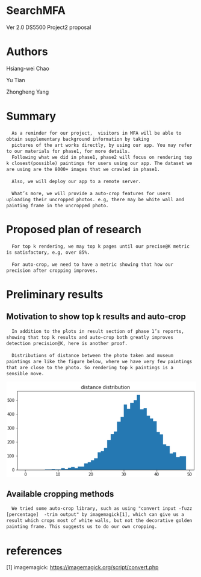 # SearchMFA
Ver 2.0
DS5500 Project2 proposal


# Authors
Hsiang-wei Chao

Yu Tian

Zhongheng Yang

# 	Summary

      As a reminder for our project,  visitors in MFA will be able to obtain supplementary background information by taking 
      pictures of the art works directly, by using our app. You may refer to our materials for phase1, for more details.
      Following what we did in phase1, phase2 will focus on rendering top k closest(possible) paintings for users using our app. The dataset we are using are the 8000+ images that we crawled in phase1.

      Also, we will deploy our app to a remote server.

      What’s more, we will provide a auto-crop features for users uploading their uncropped photos. e.g, there may be white wall and painting frame in the uncropped photo.
        
# 	Proposed plan of research	 

      For top k rendering, we may top k pages until our precise@K metric is satisfactory, e.g, over 85%. 

      For auto-crop, we need to have a metric showing that how our precision after cropping improves.
     

# 	Preliminary results

## 	Motivation to show top k results and auto-crop

      In addition to the plots in result section of phase 1’s reports, showing that top k results and auto-crop both greatly improves detection precision@K, here is another proof. 

      Distributions of distance between the photo taken and museum paintings are like the figure below, where we have very few paintings that are close to the photo. So rendering top k paintings is a sensible move.
      
![figure](figureForPhase2Proposal.png)

## 	Available cropping methods

      We tried some auto-crop library, such as using "convert input -fuzz [percentage]  -trim output" by imagemagick[1], which can give us a result which crops most of white walls, but not the decorative golden painting frame. This suggests us to do our own cropping.
      
# references
[1] imagemagick: https://imagemagick.org/script/convert.php
